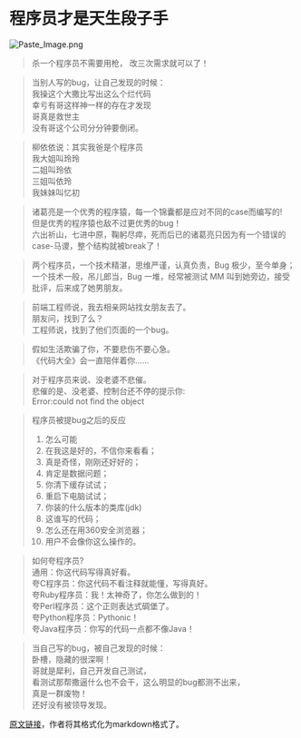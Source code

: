 # 程序员才是天生段子手

![Paste_Image.png](/attach/Programmer_1.png)
> 杀一个程序员不需要用枪，
改三次需求就可以了！


> 当别人写的bug，让自己发现的时候：  
我操这个大撒比写出这么个烂代码  
幸亏有哥这样神一样的存在才发现  
哥真是救世主  
没有哥这个公司分分钟要倒闭。  


> 柳依依说：其实我爸是个程序员  
我大姐叫玲玲  
二姐叫玲依  
三姐叫依玲  
我妹妹叫忆初  

> 诸葛亮是一个优秀的程序猿，每一个锦囊都是应对不同的case而编写的!  
但是优秀的程序猿也敌不过更优秀的bug！  
六出祈山，七进中原，鞠躬尽瘁，死而后已的诸葛亮只因为有一个错误的case-马谡，整个结构就被break了！

> 两个程序员，一个技术精湛，思维严谨，认真负责，Bug 极少，至今单身；一个技术一般，吊儿郎当，Bug 一堆，经常被测试 MM 叫到她旁边，接受批评，后来成了她男朋友。

> 前端工程师说，我去相亲网站找女朋友去了。  
朋友问，找到了么？  
工程师说，找到了他们页面的一个bug。

> 假如生活欺骗了你，不要悲伤不要心急。  
《代码大全》会一直陪伴着你……

> 对于程序员来说、没老婆不悲催。  
悲催的是、没老婆、控制台还不停的提示你:  
Error:could not find the object

> 程序员被提bug之后的反应  
> 1. 怎么可能
> 2. 在我这是好的，不信你来看看；
> 3. 真是奇怪，刚刚还好好的；
> 4. 肯定是数据问题；
> 5. 你清下缓存试试；
> 6. 重启下电脑试试；
> 7. 你装的什么版本的类库(jdk)
> 8. 这谁写的代码；
> 9. 怎么还在用360安全浏览器；
> 10. 用户不会像你这么操作的。

> 如何夸程序员?  
通用：你这代码写得真好看。  
夸C程序员：你这代码不看注释就能懂，写得真好。  
夸Ruby程序员：我！太神奇了，你怎么做到的！  
夸Perl程序员：这个正则表达式碉堡了。  
夸Python程序员：Pythonic！  
夸Java程序员：你写的代码一点都不像Java！

> 当自己写的bug，被自己发现的时候：  
卧槽，隐藏的很深啊！  
哥就是犀利，自己开发自己测试，  
看测试那帮撒逼什么也不会干，这么明显的bug都测不出来，  
真是一群废物！  
还好没有被领导发现。

[原文链接](http://www.sohu.com/a/131095727_661296)，作者将其格式化为markdown格式了。